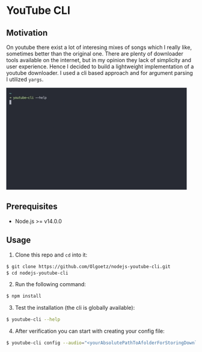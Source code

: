 # YouTube CLI

## Motivation

On youtube there exist a lot of interesing mixes of songs which I really like, sometimes better than the original one. There are plenty of downloader tools available on the internet, but in my opinion they lack of simplicity and user experience.
Hence I decided to build a lightweight implementation of a youtube downloader. I used a cli based approach and for argument parsing I utilized `yargs`.

![](./assets/youtube-cli.gif)

## Prerequisites

- Node.js >= v14.0.0

## Usage

1. Clone this repo and `cd` into it:

```bash
$ git clone https://github.com/Olgoetz/nodejs-youtube-cli.git
$ cd nodejs-youtube-cli
```

2. Run the following command:

```bash
$ npm install
```

3. Test the installation (the cli is globally available):

```bash
$ youtube-cli --help
```

4. After verification you can start with creating your config file:

```bash
$ youtube-cli config --audio="<yourAbsolutePathToAfolderForStoringDownloads"
```
